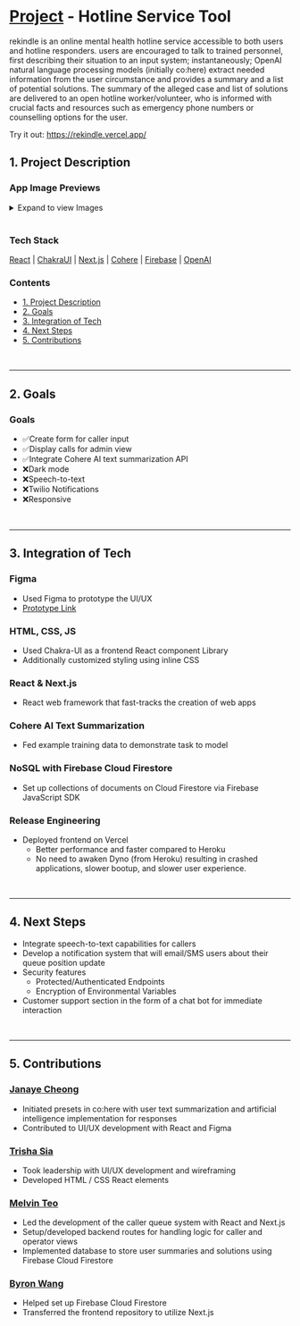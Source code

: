 # [Project](https://rekindle.vercel.app/) - Hotline Service Tool

rekindle is an online mental health hotline service accessible to both users and hotline responders. users are encouraged to talk to trained personnel, first describing their situation to an input system; instantaneously; OpenAI natural language processing models (initially co:here) extract needed information from the user circumstance and provides a summary and a list of potential solutions. The summary of the alleged case and list of solutions are delivered to an open hotline worker/volunteer, who is informed with crucial facts and resources such as emergency phone numbers or counselling options for the user.

Try it out: https://rekindle.vercel.app/

## 1. Project Description

### App Image Previews

<details>
	<summary>Expand to view Images</summary>
	<img width="1400" alt="rekindle home page" src="https://user-images.githubusercontent.com/62491197/235338558-0842786f-f14b-4ef6-8742-331d27a5fc7d.png">
	<img width="1400" alt="rekindle caller information page" src="https://user-images.githubusercontent.com/62491197/235338582-c8db66c5-89cb-492e-969b-27d818bdc88d.png">
	<img width="1400" alt="rekindle responder dashboard" src="https://user-images.githubusercontent.com/62491197/235338584-787c320a-9fd0-4e77-b249-4a6277760136.png">
	<img width="1400" alt="rekindle caller wait page" src="https://user-images.githubusercontent.com/62491197/235338586-6fb5bca3-3b35-46bb-97b9-f67040a8f831.png">
	<img width="1400" alt="rekindle login page" src="https://user-images.githubusercontent.com/62491197/235338589-47486a04-d86b-4799-a428-9a6a6ebe74dd.png">
</details>

<br>

### Tech Stack

[React](https://reactjs.org/) | [ChakraUI](https://chakra-ui.com/) | [Next.js](https://nextjs.org/) | [Cohere](https://cohere.ai/) | [Firebase](https://firebase.google.com/) | [OpenAI](https://openai.com/)

### Contents

- [1. Project Description](#1-project-description)
- [2. Goals](#2-goals)
- [3. Integration of Tech](#3-integration-of-tech)
- [4. Next Steps](#4-next-steps)
- [5. Contributions](#5-contributions)

<br/>

---

## 2. Goals

### Goals

- ✅Create form for caller input
- ✅Display calls for admin view
- ✅Integrate Cohere AI text summarization API
- ❌Dark mode
- ❌Speech-to-text
- ❌Twilio Notifications
- ❌Responsive

<br/>

---

## 3. Integration of Tech

### Figma

- Used Figma to prototype the UI/UX
- [Prototype Link](https://www.figma.com/file/Gyrsv5zseQPvExfnGEtlRN/rekindle?node-id=9%3A3)

### HTML, CSS, JS

- Used Chakra-UI as a frontend React component Library
- Additionally customized styling using inline CSS

### React & Next.js

- React web framework that fast-tracks the creation of web apps

### Cohere AI Text Summarization

- Fed example training data to demonstrate task to model

### NoSQL with Firebase Cloud Firestore

- Set up collections of documents on Cloud Firestore via Firebase JavaScript SDK

### Release Engineering

- Deployed frontend on Vercel
  - Better performance and faster compared to Heroku
  - No need to awaken Dyno (from Heroku) resulting in crashed applications, slower bootup, and slower user experience.

<br/>

---

## 4. Next Steps

- Integrate speech-to-text capabilities for callers
- Develop a notification system that will email/SMS users about their queue position update
- Security features
  - Protected/Authenticated Endpoints
  - Encryption of Environmental Variables
- Customer support section in the form of a chat bot for immediate interaction

<br/>

---

## 5. Contributions

### [Janaye Cheong](https://www.linkedin.com/in/janaye-cheong-105513/)

- Initiated presets in co:here with user text summarization and artificial intelligence implementation for responses
- Contributed to UI/UX development with React and Figma

### [Trisha Sia](https://www.linkedin.com/in/trisha-sia/)

- Took leadership with UI/UX development and wireframing
- Developed HTML / CSS React elements

### [Melvin Teo](https://www.linkedin.com/in/melvinhteo/)

- Led the development of the caller queue system with React and Next.js
- Setup/developed backend routes for handling logic for caller and operator views
- Implemented database to store user summaries and solutions using Firebase Cloud Firestore

### [Byron Wang](https://www.linkedin.com/in/byronwang93/)

- Helped set up Firebase Cloud Firestore
- Transferred the frontend repository to utilize Next.js
